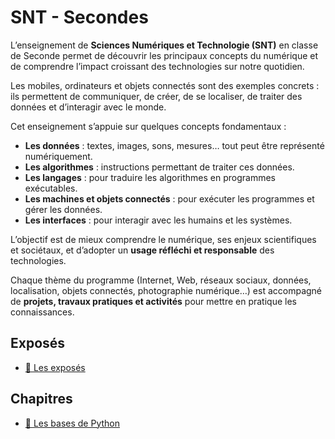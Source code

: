 # SNT - Secondes

L’enseignement de **Sciences Numériques et Technologie (SNT)** en classe de Seconde permet de découvrir les principaux concepts du numérique et de comprendre l’impact croissant des technologies sur notre quotidien.

Les mobiles, ordinateurs et objets connectés sont des exemples concrets : ils permettent de communiquer, de créer, de se localiser, de traiter des données et d’interagir avec le monde.

Cet enseignement s’appuie sur quelques concepts fondamentaux :  
- **Les données** : textes, images, sons, mesures… tout peut être représenté numériquement.  
- **Les algorithmes** : instructions permettant de traiter ces données.  
- **Les langages** : pour traduire les algorithmes en programmes exécutables.  
- **Les machines et objets connectés** : pour exécuter les programmes et gérer les données.  
- **Les interfaces** : pour interagir avec les humains et les systèmes.  
  
L’objectif est de mieux comprendre le numérique, ses enjeux scientifiques et sociétaux, et d’adopter un **usage réfléchi et responsable** des technologies.

Chaque thème du programme (Internet, Web, réseaux sociaux, données, localisation, objets connectés, photographie numérique…) est accompagné de **projets, travaux pratiques et activités** pour mettre en pratique les connaissances.

## Exposés

- [🔺 Les exposés](exposes.md)

## Chapitres

- [🔹 Les bases de Python](Chapitres/bases_python.md)